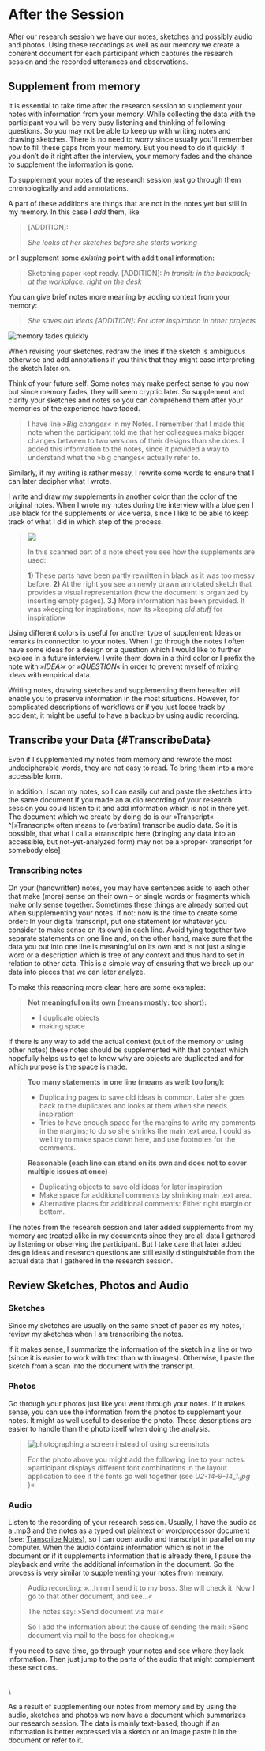 ﻿# After the Session
After our research session we have our notes, sketches and possibly audio and photos.
Using these recordings as well as our memory we create a coherent document for
each participant which captures the research session and the recorded utterances and
observations.

## Supplement from memory

It is essential to take time after the research session to supplement your
notes with information from your memory. While collecting
the data with the participant you will be very busy listening and
thinking of following questions. So you may not be able to keep up with
writing notes and drawing sketches. There is no need to worry since
usually you'll remember how to fill these gaps from your memory. But you
need to do it quickly. If you don’t do it right after the interview,
your memory fades and the chance to supplement the information is gone.

To supplement your notes of the research session just go through them
chronologically and add annotations.

A part of these additions are things that are not in the
notes yet but still in my memory. In this case I *add* them, like


> \[ADDITION\]:
>
> *She looks at her sketches before she starts working*


or I supplement some *existing* point with additional information:

> Sketching paper kept ready. \[ADDITION\]: *In transit: in the backpack; at
the workplace: right on the desk*

You can give brief notes more meaning by adding context from your
memory:


> *She saves old ideas \[ADDITION\]: For later inspiration in other
projects*



![memory fades quickly](images/usersketches.png)



When revising your sketches, redraw the lines if the sketch is ambiguous otherwise and add annotations if you
think that they might ease interpreting the sketch later on.

Think of your future self: Some notes may make perfect sense to you now
but since memory fades, they will seem cryptic later. So supplement and
clarify your sketches and notes so you can comprehend them after your
memories of the experience have faded.


> I have line *»Big changes«* in my
Notes. I remember that I made this note when the participant told me that her colleagues make bigger
changes between to two versions of their designs than she does.
I added this information to the notes, since it provided a way to understand what the »big changes«
actually refer to.



Similarly, if my writing is rather messy, I rewrite some words to ensure
that I can later decipher what I wrote.

I write and draw my supplements in another color than the color of the original notes. When I wrote my notes
during the interview with a blue pen I use black for the supplements or
vice versa, since I like to be able to keep track of what I did in which
step of the process.



>![](images/NotesSupplements2Anno.png)
>
> In this scanned part of a note sheet you see how the supplements are
 used:
>
>**1)** These parts have been partly rewritten in black as it was too
 messy before. **2)** At the right you see an newly drawn annotated sketch
 that provides a visual representation (how the document is organized
 by inserting empty pages). **3.)** More information has been provided. It
 was »keeping for inspiration«, now its »keeping *old stuff* for
 inspiration«

Using different colors is useful for another type of supplement:
Ideas or remarks in connection to your notes. When I go
through the notes I often have some ideas for a design or a question
which I would like to further explore in a future interview.  I write them down in a third color or
I prefix the note with *»IDEA:«* or *»QUESTION«* in order to prevent myself of mixing ideas
with empirical data.

Writing notes, drawing sketches and supplementing them hereafter will
enable you to preserve information in the most situations. However, for
complicated descriptions of workflows or if you just loose track by
accident, it might be useful to have a backup by using audio recording.

## Transcribe your Data {#TranscribeData}
Even if I supplemented my notes from memory and rewrote the most undecipherable words,
they are not easy to read. To bring them into a more accessible form.

In addition, I scan my notes, so I can easily cut and paste the sketches into
the same document If you made an audio recording of your research session you
could listen to it and add information which is not in there yet.
The document which we create by doing do is our »Transcript« ^[»Transcript« often
means to (verbatim) transcribe audio data. So it is possible, that what I call a
»transcript« here (bringing any data into an accessible, but not-yet-analyzed form)
may not be a ›proper‹ transcript for somebody else]


### Transcribing notes
On your (handwritten) notes, you may have sentences aside to each other that make (more)
sense on their own – or single words or fragments which make only sense
together. Sometimes these things are already sorted out when supplementing
your notes. If not: now is the time to create some order:
In your digital transcript, put one statement (or whatever you
consider to make sense on its own) in each line. Avoid  tying together  two separate
statements on one line and, on the other hand, make sure that the data you put into
one line is meaningful on its own and is not just a single word or a description
which is free of any context and thus hard to set in relation to other data.
This is a simple way of ensuring that we break up our data into pieces that we
can later analyze.

To make this reasoning more clear, here are some examples:

> **Not meaningful on its own (means mostly: too short):**
>
> -  I duplicate objects
> -  making space

If there is any way to add the actual context (out of the memory or using other notes)
these notes should be supplemented with that context which hopefully helps us to get to
know why are objects are duplicated and for which purpose is the space is made.


> **Too many statements in one line (means as well: too long):**
>
> - Duplicating pages to save old ideas is common. Later she goes back to the duplicates and looks at them when she needs inspiration
> - Tries to have enough space for the margins to write my comments in the margins; to do so she shrinks the main text area. I could as well try to make space down here, and use footnotes for the comments.


> **Reasonable (each line can stand on its own and does not to cover multiple issues at once)**
>
> - Duplicating objects to save old ideas for later inspiration
> - Make space for additional comments by shrinking main text area.
> - Alternative places for additional comments: Either right margin or bottom.


The notes from the research session and later added supplements from my memory are treated alike
in my documents since they are all data I gathered by listening or observing
the participant. But I take care that later added design ideas and research questions
are still easily distinguishable from the actual data that I gathered in the research session.

## Review Sketches, Photos and Audio

### Sketches

Since my sketches are usually on the same sheet of paper as my notes, I review my sketches
when I am transcribing the notes.

If it makes sense, I summarize the information of the sketch in a line or two (since it is easier to work with text than with images).
Otherwise, I paste the sketch from a scan into the document with the transcript.

### Photos

Go through your photos just like you went through your notes.
If it makes sense, you can use the information from the photos to supplement your notes.
It might as well useful to describe the photo.
These descriptions are easier to handle than the photo itself when doing the analysis.


> ![photographing a screen instead of using screenshots](images/ObservationDesignU4ScreenFontMix.jpg)
>
> For the photo above you might add the following line to your notes: »participant
> displays different font combinations in the layout application to see if
> the fonts go well together (see *U2-14-9-14_1.jpg* )«


### Audio

Listen to the recording of your research session. Usually, I have the audio as a .mp3
and the notes as a typed out plaintext or wordprocessor document (see: [Transcribe Notes](#TranscribeData)), so I can open audio and transcript in parallel on my computer.
When the audio contains information which is not in the document or if it
supplements information that is already there, I pause the playback and write the
additional information in the document. So the process is very similar to supplementing
your notes from memory.


> Audio recording: »…hmm I send it to my boss. She will check it. Now I go to that
other document, and see…«
>
> The notes say: »Send document via mail«
>
> So I add the information about the cause of sending the mail:
> »Send document via mail to the boss for checking.«

If you need to save time, go through your notes and see where they lack information. Then just jump
to the parts of the audio that might complement these sections.

\
\

As a result of supplementing our notes from memory and by using the audio, sketches and
photos we now have a document which summarizes our research session. The data  is
mainly text-based, though if an information is better expressed via a sketch or an image
paste it in the document or refer to it.

